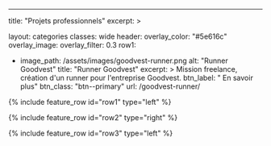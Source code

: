 ---
title:  "Projets professionnels"
excerpt: >
  
layout: categories
classes: wide
header:
  overlay_color: "#5e616c"
  overlay_image: 
  overlay_filter: 0.3
row1:
  - image_path: /assets/images/goodvest-runner.png
    alt: "Runner Goodvest"
    title: "Runner Goodvest"
    excerpt: >
      Mission freelance, création d'un runner pour l'entreprise Goodvest.
    btn_label: "<i class='fas fa-info-circle'></i> En savoir plus"
    btn_class: "btn--primary"
    url: /goodvest-runner/

{% include feature_row id="row1" type="left" %}

{% include feature_row id="row2" type="right" %}

{% include feature_row id="row3" type="left" %}
